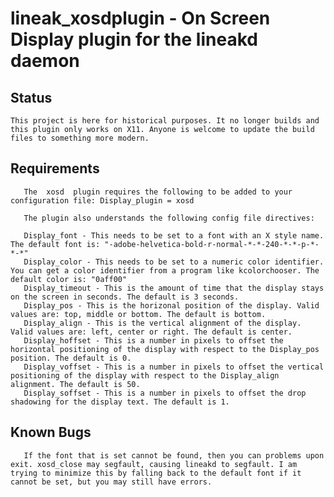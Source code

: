 # lineak_xosdplugin - On Screen Display plugin for the lineakd daemon

   ## Status
    
    This project is here for historical purposes. It no longer builds and this plugin only works on X11. Anyone is welcome to update the build files to something more modern.

## Requirements

       The  xosd  plugin requires the following to be added to your configuration file: Display_plugin = xosd

       The plugin also understands the following config file directives:

       Display_font - This needs to be set to a font with an X style name. The default font is: "-adobe-helvetica-bold-r-normal-*-*-240-*-*-p-*-*-*"
       Display_color - This needs to be set to a numeric color identifier. You can get a color identifier from a program like kcolorchooser. The default color is: "0aff00"
       Display_timeout - This is the amount of time that the display stays on the screen in seconds. The default is 3 seconds.
       Display_pos - This is the horizonal position of the display. Valid values are: top, middle or bottom. The default is bottom.
       Display_align - This is the vertical alignment of the display. Valid values are: left, center or right. The default is center.
       Display_hoffset - This is a number in pixels to offset the horizontal positioning of the display with respect to the Display_pos position. The default is 0.
       Display_voffset - This is a number in pixels to offset the vertical positioning of the display with respect to the Display_align alignment. The default is 50.
       Display_soffset - This is a number in pixels to offset the drop shadowing for the display text. The default is 1.

## Known Bugs

       If the font that is set cannot be found, then you can problems upon exit. xosd_close may segfault, causing lineakd to segfault. I am trying to minimize this by falling back to the default font if it cannot be set, but you may still have errors.
